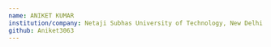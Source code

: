 ```yaml
---
name: ANIKET KUMAR
institution/company: Netaji Subhas University of Technology, New Delhi
github: Aniket3063
---
```

